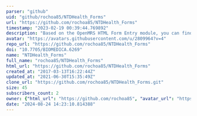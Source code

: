 ```yaml
---
parser: "github"
uid: "github/rochoa85/NTDHealth_Forms"
url: "https://github.com/rochoa85/NTDHealth_Forms"
timestamp: "2023-02-19 00:39:44.769892"
description: "Based on the OpenMRS HTML Form Entry module, you can find in this github repository a set of forms personalized for neglected tropical virus, including clinical assesment, personal history and epidemiological data. "
avatar: "https://avatars.githubusercontent.com/u/2809964?v=4"
repo_url: "https://github.com/rochoa85/NTDHealth_Forms"
doi: "10.7705/BIOMEDICA.6269"
name: "NTDHealth_Forms"
full_name: "rochoa85/NTDHealth_Forms"
html_url: "https://github.com/rochoa85/NTDHealth_Forms"
created_at: "2017-03-13T16:22:44Z"
updated_at: "2021-06-30T15:35:49Z"
clone_url: "https://github.com/rochoa85/NTDHealth_Forms.git"
size: 45
subscribers_count: 2
owner: {"html_url": "https://github.com/rochoa85", "avatar_url": "https://avatars.githubusercontent.com/u/2809964?v=4", "login": "rochoa85", "type": "User"}
date: "2024-08-24 14:23:10.814388"
---
```

